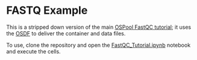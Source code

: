 # FASTQ Example

This is a stripped down version of the 
main [OSPool FastQC tutorial](https://portal.osg-htc.org/documentation/software_examples/bioinformatics/tutorial-fastqc/); 
it uses the [OSDF](https://osg-htc.org/services/osdf.html) to deliver the container 
and data files. 

To use, clone the repository and open the
[FastQC_Tutorial.ipynb](FastQC_Tutorial.ipynb) notebook and execute the cells. 
